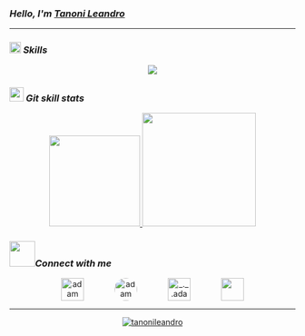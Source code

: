 
### <i><b>Hello, I'm <a href="https://tanonileandro.netlify.app/" target="_blank">Tanoni Leandro</a></b></i>

<hr>

### <picture><img src = "https://media2.giphy.com/media/QssGEmpkyEOhBCb7e1/giphy.gif?cid=ecf05e47a0n3gi1bfqntqmob8g9aid1oyj2wr3ds3mg700bl&rid=giphy.gif" width = 20px></picture> <i><b>Skills</b></i>
<p align="center">
  <a href="https://skillicons.dev">
    <img src="https://skillicons.dev/icons?i=c,python,django,flask,php,net,js,react,html,css,postgresql,mysql&perline=14" />
  </a>
</p>

### <img src="https://th.bing.com/th/id/R.011db7f1e14cdcefd5ed8b056f70d038?rik=NHHx7PD%2bLTi5YA&riu=http%3a%2f%2fui.trinine.net%2fwp%2fwp-content%2fuploads%2f2016%2f06%2f20160602_GraphAnimeIcon.gif&ehk=TXXGvgTPI6i%2f5xQe%2fW3mnT36hQPfIBwZcQsaKAlJWhs%3d&risl=&pid=ImgRaw&r=0" width="25"><i><b>&nbsp;Git skill stats</b></i>
<p align="center">
<a href="https://github.com/tanonileandro">
  <img height="160em"  src="https://github-readme-stats.vercel.app/api/top-langs/?username=tanonileandro&layout=compact&langs_count=10&theme=dark&hide_title=True"/>
</a>
<a href="https://github.com/tanonileandro">
  <img height="200em" src="https://github-profile-summary-cards.vercel.app/api/cards/profile-details?username=tanonileandro&theme=dark&layout=compact&hide_title=True"/>
</a>
</p>

### <picture><img src='https://raw.githubusercontent.com/ShahriarShafin/ShahriarShafin/main/Assets/handshake.gif' width="45"></picture><i><b>Connect with me</b></i>
<p align="center">
  <a href="https://www.linkedin.com/in/leandro-tanoni/" target="blank"><img align="center"
      src="https://img.icons8.com/fluency/48/000000/linkedin.png"
      alt="adam pithewan" height="40" style="margin-right: 50px;"/></a>
  <a href="https://www.facebook.com/leandro.tanoni.5" target="blank"><img align="center"
      src="https://img.icons8.com/fluency/48/000000/facebook.png"
      alt="adam pithen wala" height="40" style="margin-right: 50px; border-radius: 30px;"/></a>
  <a href="https://www.instagram.com/tanonileandro/" target="blank"><img align="center"
      src="https://img.icons8.com/fluency/48/000000/instagram-new.png"
      alt="_._.adam._" height="40" style="margin-right: 50px;"/></a>
  <a href = "mailto: tanoni44@gmail.com"><img align="center" src="https://img.icons8.com/fluency/48/000000/apple-mail.png" height="40"/></a>
</p>
<hr>
<p align="center">
	<a href="https://github.com/tanonileandro">
		<img src="https://komarev.com/ghpvc/?username=tanonileandro&label=Profile%20views&color=0e75b6&style=flat" alt="tanonileandro" />
	</a>
</p>
